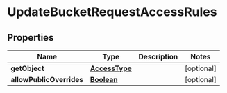 

# UpdateBucketRequestAccessRules


## Properties

| Name | Type | Description | Notes |
|------------ | ------------- | ------------- | -------------|
|**getObject** | [**AccessType**](AccessType.md) |  |  [optional] |
|**allowPublicOverrides** | [**Boolean**](Boolean.md) |  |  [optional] |



